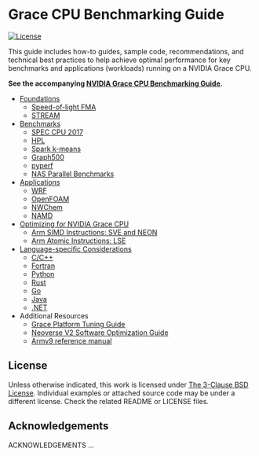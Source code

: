# Grace CPU Benchmarking Guide
[![License](https://img.shields.io/badge/License-BSD_3--Clause-blue.svg)](https://opensource.org/licenses/BSD-3-Clause)

This guide includes how-to guides, sample code, recommendations, and technical best practices to help achieve optimal performance for key benchmarks and applications (workloads) running on a NVIDIA Grace CPU.

**See the accompanying [NVIDIA Grace CPU Benchmarking Guide](LINK_HERE).**

* [Foundations](foundations/README.md)
  * [Speed-of-light FMA](foundations/fma.md)
  * [STREAM](foundations/stream.md)
* [Benchmarks](benchmarks/README.md)
  * [SPEC CPU 2017](benchmarks/speccpu-2k17.md)
  * [HPL](benchmarks/hpl-cpu/hpl-cpu.md)
  * [Spark k-means](benchmarks/spark_k-means.md)
  * [Graph500](benchmarks/gapbs_bfs.md)
  * [pyperf](benchmarks/pyperf.md)
  * [NAS Parallel Benchmarks](benchmarks/npb.md)
* [Applications](applications/README.md)
  * [WRF](applications/wrf.md)
  * [OpenFOAM](applications/openfoam.md)
  * [NWChem](applications/nwchem.md)
  * [NAMD](applications/namd.md)
* [Optimizing for NVIDIA Grace CPU](optimization/README.md)
  * [Arm SIMD Instructions: SVE and NEON](optimization/vectorization.md)
  * [Arm Atomic Instructions: LSE](optimization/atomics.md)
* [Language-specific Considerations](languages/README.md)
  * [C/C++](languages/c-c++.md)
  * [Fortran](languages/fortran.md)
  * [Python](languages/python.md)
  * [Rust](languages/rust.md)
  * [Go](languages/golang.md)
  * [Java](languages/java.md)
  * [.NET](languages/dotnet.md)
* Additional Resources
  * [Grace Platform Tuning Guide](LINK_HERE)
  * [Neoverse V2 Software Optimization Guide](GET_LINK_FROM_ARM)
  * [Armv9 reference manual](LINK_HERE)

## License

Unless otherwise indicated, this work is licensed under
[The 3-Clause BSD License](https://opensource.org/license/bsd-3-clause/).  Individual examples or attached source code may be under a different license.  Check the related README or LICENSE files.

## Acknowledgements

ACKNOWLEDGEMENTS ...
